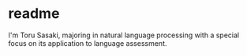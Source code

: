 # readme
I'm Toru Sasaki, majoring in natural language processing with a special focus on its application to language assessment.
